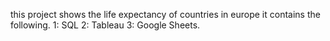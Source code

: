 this project shows the life expectancy of countries in europe
it contains the following.
1: SQL
2: Tableau
3: Google Sheets.
